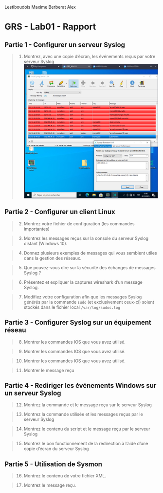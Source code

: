 Lestiboudois Maxime
Berberat Alex
# GRS - Lab01 - Rapport

## Partie 1 - Configurer un serveur Syslog
 >1. Montrez, avec une copie d’écran, les événements reçus par votre serveur Syslog
 ![image_événements_reçus_serveur_syslog](2025-10-02_15-48-37.png)

## Partie 2 - Configurer un client Linux
>2. Montrez votre fichier de configuration (les commandes importantes)

>3. Montrez les messages reçus sur la console du serveur Syslog distant (Windows
10).

>4. Donnez plusieurs exemples de messages qui vous semblent utiles dans la gestion
des réseaux.

>5. Que pouvez-vous dire sur la sécurité des échanges de messages Syslog ?

>6. Présentez et expliquer la captures wireshark d’un message Syslog.

>7. Modifiez votre configuration afin que les messages Syslog générés par la commande
`sudo` (et exclusivement ceux-ci) soient stockés dans le fichier local
`/var/log/sudos.log`


## Partie 3 - Configurer Syslog sur un équipement réseau

>8. Montrer les commandes IOS que vous avez utilisé.

>9. Montrer les commandes IOS que vous avez utilisé.

>10. Montrer les commandes IOS que vous avez utilisé.

>11. Montrer le message reçu

## Partie 4 - Rediriger les événements Windows sur un serveur Syslog

>12. Montrez la commande et le message reçu sur le serveur Syslog

>13. Montrez la commande utilisée et les messages reçus par le serveur Syslog

>14. Montrez le contenu du script et le message reçu par le serveur Syslog

>15. Montrez le bon fonctionnement de la redirection à l’aide d’une copie d’écran du
serveur Syslog

## Partie 5 - Utilisation de Sysmon

>16. Montrez le contenu de votre fichier XML.

>17. Montrez le message reçu.